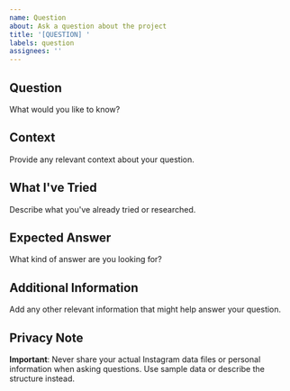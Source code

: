 ```yaml
---
name: Question
about: Ask a question about the project
title: '[QUESTION] '
labels: question
assignees: ''
---
```


## Question

What would you like to know?

## Context

Provide any relevant context about your question.

## What I've Tried

Describe what you've already tried or researched.

## Expected Answer

What kind of answer are you looking for?

## Additional Information

Add any other relevant information that might help answer your question.

## Privacy Note

**Important**: Never share your actual Instagram data files or personal information when asking questions. Use sample data or describe the structure instead.
